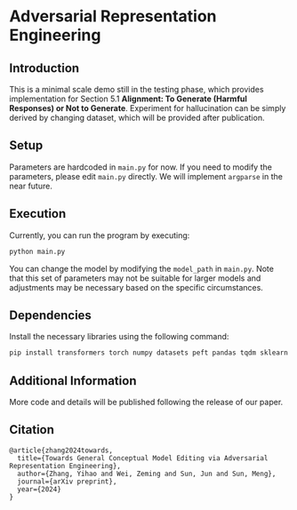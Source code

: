 # Adversarial Representation Engineering

## Introduction
This is a minimal scale demo still in the testing phase, which provides implementation for Section 5.1 **Alignment: To Generate (Harmful Responses) or Not to Generate**. Experiment for hallucination can be simply derived by changing dataset, which will be provided after publication.

## Setup
Parameters are hardcoded in `main.py` for now. If you need to modify the parameters, please edit `main.py` directly. We will implement `argparse` in the near future.

## Execution
Currently, you can run the program by executing:

```bash
python main.py
```

You can change the model by modifying the `model_path` in `main.py`. Note that this set of parameters may not be suitable for larger models and adjustments may be necessary based on the specific circumstances.

## Dependencies
Install the necessary libraries using the following command:
```bash
pip install transformers torch numpy datasets peft pandas tqdm sklearn
```

## Additional Information
More code and details will be published following the release of our paper.


## Citation
```
@article{zhang2024towards,
  title={Towards General Conceptual Model Editing via Adversarial Representation Engineering},
  author={Zhang, Yihao and Wei, Zeming and Sun, Jun and Sun, Meng},
  journal={arXiv preprint},
  year={2024}
}
```
